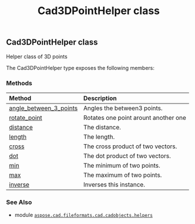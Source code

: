 ﻿---
title: Cad3DPointHelper class
second_title: Aspose.CAD for Python via .NET API References
description: 
type: docs
weight: 10
url: /aspose.cad.fileformats.cad.cadobjects.helpers/cad3dpointhelper/
is_root: false
---

## Cad3DPointHelper class

Helper class of 3D points



The Cad3DPointHelper type exposes the following members:

### Methods
| Method | Description |
| :- | :- |
| [angle_between_3_points](/cad/python-net/aspose.cad.fileformats.cad.cadobjects.helpers/cad3dpointhelper/angle_between_3_points/#aspose.cad.fileformats.cad.cadobjects.Cad3DPoint-aspose.cad.fileformats.cad.cadobjects.Cad3DPoint-aspose.cad.fileformats.cad.cadobjects.Cad3DPoint) | Angles the between3 points. |
| [rotate_point](/cad/python-net/aspose.cad.fileformats.cad.cadobjects.helpers/cad3dpointhelper/rotate_point/#aspose.cad.fileformats.cad.cadobjects.Cad3DPoint-aspose.cad.fileformats.cad.cadobjects.Cad3DPoint-float) | Rotates one point arount another one |
| [distance](/cad/python-net/aspose.cad.fileformats.cad.cadobjects.helpers/cad3dpointhelper/distance/#aspose.cad.fileformats.cad.cadobjects.Cad3DPoint-aspose.cad.fileformats.cad.cadobjects.Cad3DPoint) | The distance. |
| [length](/cad/python-net/aspose.cad.fileformats.cad.cadobjects.helpers/cad3dpointhelper/length/#aspose.cad.fileformats.cad.cadobjects.Cad3DPoint) | The length. |
| [cross](/cad/python-net/aspose.cad.fileformats.cad.cadobjects.helpers/cad3dpointhelper/cross/#aspose.cad.fileformats.cad.cadobjects.Cad3DPoint-aspose.cad.fileformats.cad.cadobjects.Cad3DPoint) | The cross product of two vectors. |
| [dot](/cad/python-net/aspose.cad.fileformats.cad.cadobjects.helpers/cad3dpointhelper/dot/#aspose.cad.fileformats.cad.cadobjects.Cad3DPoint-aspose.cad.fileformats.cad.cadobjects.Cad3DPoint) | The dot product of two vectors. |
| [min](/cad/python-net/aspose.cad.fileformats.cad.cadobjects.helpers/cad3dpointhelper/min/#aspose.cad.fileformats.cad.cadobjects.Cad3DPoint-aspose.cad.fileformats.cad.cadobjects.Cad3DPoint) | The minimum of two points. |
| [max](/cad/python-net/aspose.cad.fileformats.cad.cadobjects.helpers/cad3dpointhelper/max/#aspose.cad.fileformats.cad.cadobjects.Cad3DPoint-aspose.cad.fileformats.cad.cadobjects.Cad3DPoint) | The maximum of two points. |
| [inverse](/cad/python-net/aspose.cad.fileformats.cad.cadobjects.helpers/cad3dpointhelper/inverse/#aspose.cad.fileformats.cad.cadobjects.Cad3DPoint) | Inverses this instance. |



### See Also
* module [`aspose.cad.fileformats.cad.cadobjects.helpers`](..)
